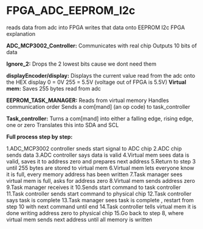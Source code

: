 # FPGA_ADC_EEPROM_I2c
reads data from adc into FPGA writes that data onto EEPROM I2c
FPGA explanation

<b>ADC_MCP3002_Controller:</b>
	Communicates with real chip
	Outputs 10 bits of data

<b>Ignore_2:</b>
	Drops the 2 lowest bits cause we dont need them

<b>displayEncoder/display:</b>
	Displays the current value read from the adc onto the HEX display
	0 = 0V
	255 = 5.5V (voltage out of FPGA is 5.5V)
<b>Virtual mem:</b>
	Saves 255 bytes read from adc

<b>EEPROM_TASK_MANAGER:</b>
	Reads from virtual memory
	Handles communication order
	Sends a com[mand]  (an op code) to task_controller

<b>Task_controller:</b>
	Turns a com[mand] into either a falling edge, rising edge, one or zero
	Translates this into SDA and SCL


<b>Full process step by step:</b>

1.ADC_MCP3002 controller sneds start signal to ADC chip
2.ADC chip sends data
3.ADC controller says data is valid
4.Virtual mem sees data is valid, saves it to address zero and prepares next address
5.Return to step 3 until 255 bytes are stored to virtual mem
6.Virtual mem lets everyone know it is full, every memory address has been written
7.Task manager sees virtual mem is full, asks for address zero
8.Virtual mem sends address zero
9.Task manager receives it
10.Sends start command to task controller
11.Task controller sends start command to physical chip
12.Task controller says task is complete
13.Task manager sees task is complete , restart from step 10 with next command until end
14.Task controller tells virtual mem it is done writing address zero to physical chip
15.Go back to step 8, where virtual mem sends next address until all memory is written
